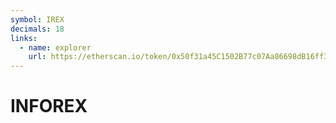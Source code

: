 ```yaml
---
symbol: IREX
decimals: 18
links:
  - name: explorer
    url: https://etherscan.io/token/0x50f31a45C1502B77c07Aa86698dB16ff3b35C333
---
```


# INFOREX
